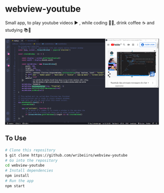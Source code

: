 # webview-youtube 

Small app, to play youtube videos ▶️ , while coding 👨‍💻, drink coffee ☕ and studying 📚👨‍

![View this](screenshot.png)

## To Use

```bash
# Clone this repository
$ git clone https://github.com/wribeiiro/webview-youtube
# Go into the repository
cd webview-youtube
# Install dependencies
npm install
# Run the app
npm start
```